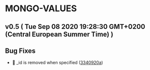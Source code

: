 # MONGO-VALUES
## v0.5  ( Tue Sep 08 2020 19:28:30 GMT+0200 (Central European Summer Time) )


## Bug Fixes
  - 🐛 _id is removed when specified
  ([3340920a](https://github.com/imrafaelmerino/mongo-json-values/commit/3340920ad2647c9da0b5435eb62576928f4337e3))




